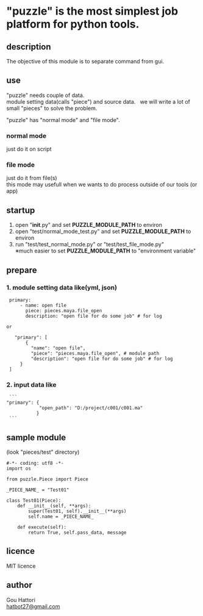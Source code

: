 # "puzzle" is the most simplest job platform for python tools.  

## description
The objective of this module is to separate command from gui.  
  
## use  
"puzzle" needs couple of data.  
module setting data(calls "piece") and source data.  
we will write a lot of small "pieces" to solve the problem.  
  
"puzzle" has "normal mode" and "file mode".  
  
### normal mode
just do it on script
  
### file mode
just do it from file(s)  
this mode may usefull when we wants to do process outside of our tools (or app)  
  
## startup
1. open "__init__.py" and set **PUZZLE_MODULE_PATH** to environ  
2. open "test/normal_mode_test.py" and set **PUZZLE_MODULE_PATH** to environ   
3. run "test/test_normal_mode.py" or "test/test_file_mode.py"  
※much easier to set **PUZZLE_MODULE_PATH** to "environment variable"  
  
## prepare  
### 1. module setting data like(yml, json)  
   ```
    primary:  
        - name: open file  
          piece: pieces.maya.file_open  
          description: "open file for do some job" # for log   
   ``` 
    or
   ``` 
    "primary": [  
        {  
            "name": "open file",  
            "piece": "pieces.maya.file_open", # module path  
            "description": "open file for do some job" # for log  
        }  
    ]  
   ```    
  
### 2. input data like  

     ``` 
    "primary": {  
                "open_path": "D:/project/c001/c001.ma"  
               }  
     ``` 
  
## sample module  
(look "pieces/test" directory)  

    #-*- coding: utf8 -*-
    import os

    from puzzle.Piece import Piece

    _PIECE_NAME_ = "Test01"

    class Test01(Piece):
        def __init__(self, **args):
            super(Test01, self).__init__(**args)
            self.name = _PIECE_NAME_ 

        def execute(self):
            return True, self.pass_data, message
  
## licence  
MIT licence  
  
## author  
Gou Hattori  
hatbot27@gmail.com  
